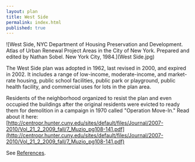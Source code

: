 ```yaml
---
layout: plan
title: West Side
permalink: index.html
published: true
---
```


<!---![West Side, NYC Department of Housing Preservation and Development. Community Development Progress Report: 1968. Prepared and edited by Nathan Sobel. New York City, 1968.](West Side 1968 I.png)
![West Side Community Development Progress Report: 1968. Prepared and edited by Nathan Sobel. New York City, 1968.](West Side 1968 II.png)
![West Side, NYC Department of Housing Preservation and Development. Community Development Progress Report: 1968. Prepared and edited by Nathan Sobel. New York City, 1968.](West Side 1968 Iii.png)-->
![West Side, NYC Department of Housing Preservation and Development. Atlas of Urban Renewal Project Areas in the City of New York. Prepared and edited by Nathan Sobel. New York City, 1984.](West Side.jpg)

The West Side plan was adopted in 1962, last revised in 2000, and expired in 2002. It includes a range of low-income, moderate-income, and market-rate housing, public school facilities, public park or playground, public health facility, and commercial uses for lots in the plan area.

Residents of the neighborhood organized to resist the plan and even occupied the buildings after the original residents were evicted to ready them for demolition in a campaign in 1970 called "Operation Move-In." Read about it here: [http://centropr.hunter.cuny.edu/sites/default/files/Journal/2007-2010/Vol_21_2_2009_fall/7_Muzio_pg108-141.pdf](http://centropr.hunter.cuny.edu/sites/default/files/Journal/2007-2010/Vol_21_2_2009_fall/7_Muzio_pg108-141.pdf)

See [References](http://www.urbanreviewer.org/#page=references.html).